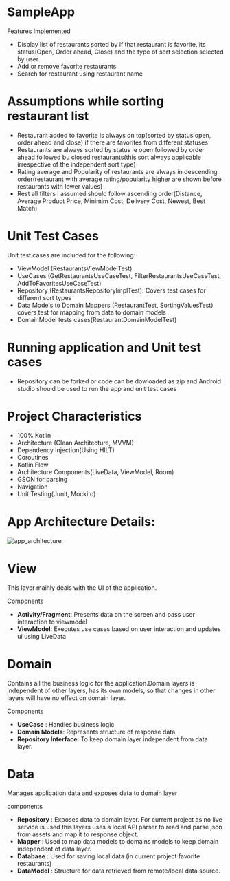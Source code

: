 # SampleApp

Features Implemented
- Display list of restaurants sorted by if that restaurant is favorite, its status(Open, Order ahead, Close) and the type of sort selection selected by user.
- Add or remove favorite restaurants
- Search for restaurant using restaurant name

# Assumptions while sorting restaurant list
- Restaurant added to favorite is always on top(sorted by status open, order ahead and close) if there are favorites from different statuses
- Restaurants are always sorted by status ie open followed by order ahead followed bu closed restaurants(this sort always applicable irrespective of the independent sort type)
- Rating average and Popularity of restaurants are always in descending order(restaurant with average rating/popularity higher are shown before restaurants with lower values)
- Rest all filters i assumed should follow ascending order(Distance, Average Product Price, Minimim Cost, Delivery Cost, Newest, Best Match)

# Unit Test Cases
Unit test cases are included for the following:
- ViewModel (RestaurantsViewModelTest)
- UseCases (GetRestaurantsUseCaseTest, FilterRestaurantsUseCaseTest, AddToFavoritesUseCaseTest)
- Repository (RestaurantsRepositoryImplTest): Covers test cases for different sort types
- Data Models to Domain Mappers (RestaurantTest, SortingValuesTest) covers test for mapping from data to domain models
- DomainModel tests cases(RestaurantDomainModelTest)

# Running application and Unit test cases
- Repository can be forked or code can be dowloaded as zip and Android studio should be used to run the app and unit test cases

# Project Characteristics 
- 100% Kotlin<br />
- Architecture (Clean Architecture, MVVM)<br />
- Dependency Injection(Using HILT)<br />
- Coroutines<br />
- Kotlin Flow<br />
- Architecture Components(LiveData, ViewModel, Room)<br />
- GSON for parsing<br />
- Navigation<br />
- Unit Testing(Junit, Mockito)<br />

# App Architecture Details:
![app_architecture](https://user-images.githubusercontent.com/16702310/100535703-446bf980-31e9-11eb-8c17-ffb6982e2cd5.png)
 # View
 This layer mainly deals with the UI of the application.
 
 Components
 - **Activity/Fragment**: Presents data on the screen and pass user interaction to viewmodel
 - **ViewModel**: Executes use cases based on user interaction and updates ui using LiveData
 
 # Domain
 Contains all the business logic for the application.Domain layers is independent of other layers, has its own models, so that changes in other layers will have no effect on domain layer.
 
 Components
 - **UseCase** : Handles business logic
 - **Domain Models**: Represents structure of response data
 - **Repository Interface**: To keep domain layer independent from data layer.
 
 # Data
 Manages application data and exposes data to domain layer
 
 components
 - **Repository** : Exposes data to domain layer. For current project as no live service is used this layers uses a local API parser to read and parse json from assets and map it to response object.
 - **Mapper** : Used to map data models to domains models to keep domain independent of data layer.
 - **Database** : Used for saving local data (in current project favorite restaurants)
 - **DataModel** : Structure for data retrieved from remote/local data source. 
 
